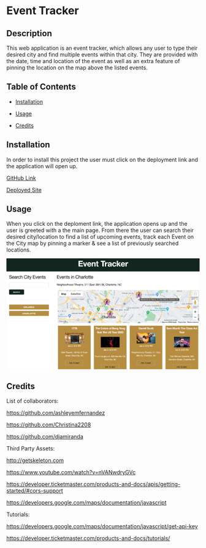# Event Tracker

## Description

This web application is an event tracker, which allows any user to type their desired city and find multiple events within that city. They are provided with the date, time and location of the event as well as an extra feature of pinning the location on the map above the listed events.

## Table of Contents 

- [Installation](#installation)

- [Usage](#usage)

- [Credits](#credits)

## Installation

In order to install this project the user must click on the deployment link and the application will open up. 

[GitHub Link](https://github.com/ashleyemfernandez/EventTracker)

[Deployed Site](https://ashleyemfernandez.github.io/EventTracker/)



## Usage

When you click on the deploment link, the application opens up and the user is greeted with a the main page. From there the user can search their desired city/location to find a list of upcoming events, track each Event on the City map by pinning a marker & see a list of previously searched locations. 

![screenshot](./assets/images/screenshot.png)

## Credits

List of collaborators:

https://github.com/ashleyemfernandez

https://github.com/Christina2208

https://github.com/djamiranda

Third Party Assets:

http://getskeleton.com

https://www.youtube.com/watch?v=nVANwdryGVc

https://developer.ticketmaster.com/products-and-docs/apis/getting-started/#cors-support

https://developers.google.com/maps/documentation/javascript


Tutorials:

https://developers.google.com/maps/documentation/javascript/get-api-key

https://developer.ticketmaster.com/products-and-docs/tutorials/




